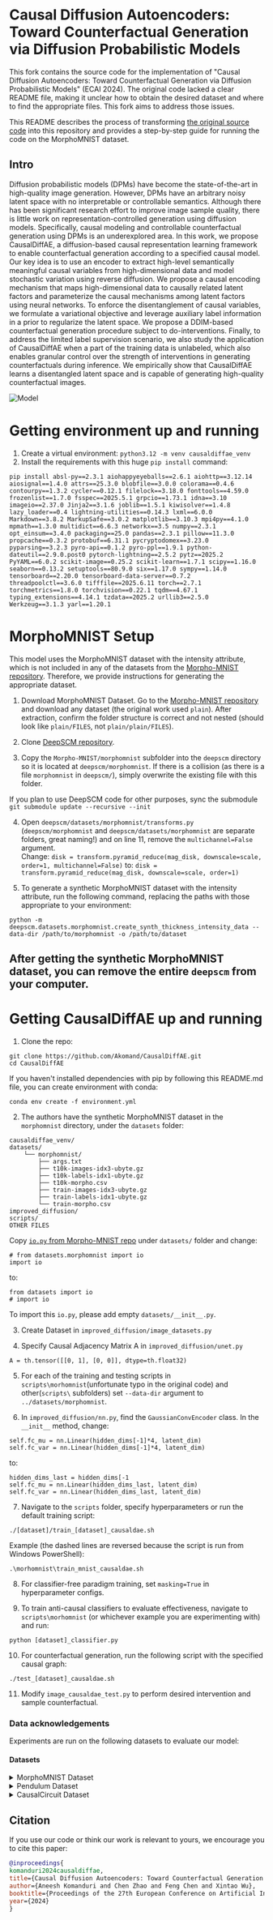# Causal Diffusion Autoencoders: Toward Counterfactual Generation via Diffusion Probabilistic Models

This fork contains the source code for the implementation of "Causal Diffusion Autoencoders: Toward Counterfactual Generation via Diffusion Probabilistic Models" (ECAI 2024). The original code lacked a clear README file, making it unclear how to obtain the desired dataset and where to find the appropriate files. This fork aims to address those issues.

This README describes the process of transforming [the original source code](https://github.com/Akomand/CausalDiffAE?tab=readme-ov-file) into this repository and provides a step-by-step guide for running the code on the MorphoMNIST dataset.

## Intro

Diffusion probabilistic models (DPMs) have become the state-of-the-art in high-quality image generation. However, DPMs have an arbitrary noisy latent space with no interpretable or controllable semantics. Although there has been significant research effort to improve image sample quality, there is little work on representation-controlled generation using diffusion models. Specifically, causal modeling and controllable counterfactual generation using DPMs is an underexplored area. In this work, we propose CausalDiffAE, a diffusion-based causal representation learning framework to enable counterfactual generation according to a specified causal model. Our key idea is to use an encoder to extract high-level semantically meaningful causal variables from high-dimensional data and model stochastic variation using reverse diffusion. We propose a causal encoding mechanism that maps high-dimensional data to causally related latent factors and parameterize the causal mechanisms among latent factors using neural networks. To enforce the disentanglement of causal variables, we formulate a variational objective and leverage auxiliary label information in a prior to regularize the latent space. We propose a DDIM-based counterfactual generation procedure subject to do-interventions. Finally, to address the limited label supervision scenario, we also study the application of CausalDiffAE when a part of the training data is unlabeled, which also enables granular control over the strength of interventions in generating counterfactuals during inference. We empirically show that CausalDiffAE learns a disentangled latent space and is capable of generating high-quality counterfactual images.

![Model](causaldiffae.png)

# Getting environment up and running
1. Create a virtual environment: `python3.12 -m venv causaldiffae_venv`
2. Install the requirements with this huge `pip install` command: 
```
pip install absl-py==2.3.1 aiohappyeyeballs==2.6.1 aiohttp==3.12.14 aiosignal==1.4.0 attrs==25.3.0 blobfile==3.0.0 colorama==0.4.6 contourpy==1.3.2 cycler==0.12.1 filelock==3.18.0 fonttools==4.59.0 frozenlist==1.7.0 fsspec==2025.5.1 grpcio==1.73.1 idna==3.10 imageio==2.37.0 Jinja2==3.1.6 joblib==1.5.1 kiwisolver==1.4.8 lazy_loader==0.4 lightning-utilities==0.14.3 lxml==6.0.0 Markdown==3.8.2 MarkupSafe==3.0.2 matplotlib==3.10.3 mpi4py==4.1.0 mpmath==1.3.0 multidict==6.6.3 networkx==3.5 numpy==2.3.1 opt_einsum==3.4.0 packaging==25.0 pandas==2.3.1 pillow==11.3.0 propcache==0.3.2 protobuf==6.31.1 pycryptodomex==3.23.0 pyparsing==3.2.3 pyro-api==0.1.2 pyro-ppl==1.9.1 python-dateutil==2.9.0.post0 pytorch-lightning==2.5.2 pytz==2025.2 PyYAML==6.0.2 scikit-image==0.25.2 scikit-learn==1.7.1 scipy==1.16.0 seaborn==0.13.2 setuptools==80.9.0 six==1.17.0 sympy==1.14.0 tensorboard==2.20.0 tensorboard-data-server==0.7.2 threadpoolctl==3.6.0 tifffile==2025.6.11 torch==2.7.1 torchmetrics==1.8.0 torchvision==0.22.1 tqdm==4.67.1 typing_extensions==4.14.1 tzdata==2025.2 urllib3==2.5.0 Werkzeug==3.1.3 yarl==1.20.1
```

# MorphoMNIST Setup

This model uses the MorphoMNIST dataset with the intensity attribute, which is not included in any of the datasets from the [Morpho-MNIST repository](https://github.com/dccastro/Morpho-MNIST). Therefore, we provide instructions for generating the appropriate dataset.

1. Download MorphoMNIST Dataset. Go to the [Morpho-MNIST repository](https://github.com/dccastro/Morpho-MNIST) and download any dataset (the original work used `plain`). After extraction, confirm the folder structure is correct and not nested (should look like `plain/FILES`, not `plain/plain/FILES`).

2. Clone [DeepSCM repository](https://github.com/biomedia-mira/deepscm?tab=readme-ov-file).

3. Copy the `Morpho-MNIST/morphomnist` subfolder into the `deepscm` directory so it is located at `deepscm/morphomnist`. If there is a collision (as there is a file `morphomnist` in `deepscm/`), simply overwrite the existing file with this folder.

If you plan to use DeepSCM code for other purposes, sync the submodule `git submodule update --recursive --init`

4. Open `deepscm/datasets/morphomnist/transforms.py` (`deepscm/morphomnist` and `deepscm/datasets/morphomnist` are separate folders, great naming!) and on line 11, remove the `multichannel=False` argument.  
Change: ```disk = transform.pyramid_reduce(mag_disk, downscale=scale, order=1, multichannel=False)```
to: ```disk = transform.pyramid_reduce(mag_disk, downscale=scale, order=1)```

5. To generate a synthetic MorphoMNIST dataset with the intensity attribute, run the following command, replacing the paths with those appropriate to your environment:
```
python -m deepscm.datasets.morphomnist.create_synth_thickness_intensity_data --data-dir /path/to/morphomnist -o /path/to/dataset
```

## After getting the synthetic MorphoMNIST dataset, you can remove the entire `deepscm` from your computer.

# Getting CausalDiffAE up and running

1. Clone the repo: 
```
git clone https://github.com/Akomand/CausalDiffAE.git
cd CausalDiffAE
```

If you haven't installed dependencies with pip by following this README.md file, you can create environment with conda:
```
conda env create -f environment.yml
```

2. The authors have the synthetic MorphoMNIST dataset in the `morphomnist` directory, under the `datasets` folder:
```
causaldiffae_venv/
datasets/
	└── morphomnist/
		├── args.txt
		├── t10k-images-idx3-ubyte.gz
		├── t10k-labels-idx1-ubyte.gz
		├── t10k-morpho.csv
		├── train-images-idx3-ubyte.gz
		├── train-labels-idx1-ubyte.gz
		└── train-morpho.csv
improved_diffusion/
scripts/
OTHER FILES
```

Copy [`io.py` from Morpho-MNIST repo](https://github.com/dccastro/Morpho-MNIST/blob/main/morphomnist/io.py) under `datasets/` folder and change:
```
# from datasets.morphomnist import io
import io
```
to:
```
from datasets import io
# import io
```
To import this `io.py`, please add empty `datasets/__init__.py`.

3. Create Dataset in `improved_diffusion/image_datasets.py`

4. Specify Causal Adjacency Matrix A in `improved_diffusion/unet.py`
```
A = th.tensor([[0, 1], [0, 0]], dtype=th.float32)
```

5. For each of the training and testing scripts in `scripts\morhomnist`(unfortunate typo in the original code) and other(`scripts\` subfolders) set `--data-dir` argument to `../datasets/morphomnist`.

6. In `improved_diffusion/nn.py`, find the `GaussianConvEncoder` class. In the ``__init__`` method, change:
```
self.fc_mu = nn.Linear(hidden_dims[-1]*4, latent_dim)
self.fc_var = nn.Linear(hidden_dims[-1]*4, latent_dim)
```
to:
```
hidden_dims_last = hidden_dims[-1
self.fc_mu = nn.Linear(hidden_dims_last, latent_dim)
self.fc_var = nn.Linear(hidden_dims_last, latent_dim)
```

7. Navigate to the `scripts` folder, specify hyperparameters or run the default training script:
```
./[dataset]/train_[dataset]_causaldae.sh
```
Example (the dashed lines are reversed because the script is run from Windows PowerShell):
```
.\morhomnist\train_mnist_causaldae.sh
```

8. For classifier-free paradigm training, set `masking=True` in hyperparameter configs.

9. To train anti-causal classifiers to evaluate effectiveness, navigate to `scripts\morhomnist` (or whichever example you are experimenting with) and run:
```
python [dataset]_classifier.py
```

10. For counterfactual generation, run the following script with the specified causal graph:
```
./test_[dataset]_causaldae.sh
```

11. Modify `image_causaldae_test.py` to perform desired intervention and sample counterfactual.

### Data acknowledgements
Experiments are run on the following datasets to evaluate our model:

#### Datasets
<details closed>
<summary>MorphoMNIST Dataset</summary>

[Link to dataset](https://github.com/dccastro/Morpho-MNIST)
</details>

<details closed>
<summary>Pendulum Dataset</summary>

[Link to dataset](https://github.com/huawei-noah/trustworthyAI/tree/master/research/CausalVAE/causal_data)
</details>

<details closed>
<summary>CausalCircuit Dataset</summary>

[Link to dataset](https://developer.qualcomm.com/software/ai-datasets/causalcircuit)
</details>

## Citation

If you use our code or think our work is relevant to yours, we encourage you to cite this paper:

```bibtex
@inproceedings{
komanduri2024causaldiffae,
title={Causal Diffusion Autoencoders: Toward Counterfactual Generation via Diffusion Probabilistic Models},
author={Aneesh Komanduri and Chen Zhao and Feng Chen and Xintao Wu},
booktitle={Proceedings of the 27th European Conference on Artificial Intelligence},
year={2024}
}
```
